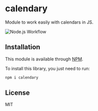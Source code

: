 # calendary
Module to work easily with calendars in JS.


![Node.js Workflow](https://github.com/vcgtz/calendary/actions/workflows/node.js.yml/badge.svg)

## Installation
This module is available through [NPM](https://www.npmjs.com/).

To install this library, you just need to run:
```bash
npm i calendary
```

## License
MIT
